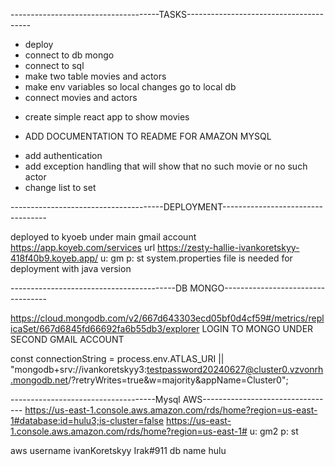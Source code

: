 -------------------------------------TASKS---------------------------------------

+ deploy
+ connect to db mongo
+ connect to sql 
+ make two table movies and actors
+ make env variables so local changes go to local db
+ connect movies and actors
- create simple react app to show movies
+ ADD DOCUMENTATION TO README FOR AMAZON MYSQL
- add authentication
- add exception handling that will show that no such movie or no such actor
- change list to set

--------------------------------------DEPLOYMENT----------------------------------


deployed to kyoeb under main gmail account
https://app.koyeb.com/services
url https://zesty-hallie-ivankoretskyy-418f40b9.koyeb.app/
u: gm
p: st
system.properties file is needed for deployment with java version

-----------------------------------------DB MONGO----------------------------------

https://cloud.mongodb.com/v2/667d643303ecd05bf0d4cf59#/metrics/replicaSet/667d6845fd66692fa6b55db3/explorer
LOGIN TO MONGO UNDER SECOND GMAIL ACCOUNT

const connectionString = process.env.ATLAS_URI || "mongodb+srv://ivankoretskyy3:testpassword20240627@cluster0.vzvonrh.mongodb.net/?retryWrites=true&w=majority&appName=Cluster0";



------------------------------------Mysql AWS---------------------------------
https://us-east-1.console.aws.amazon.com/rds/home?region=us-east-1#database:id=hulu3;is-cluster=false
https://us-east-1.console.aws.amazon.com/rds/home?region=us-east-1#
u: gm2
p: st

aws
username
ivanKoretskyy
Irak#911
db name hulu
